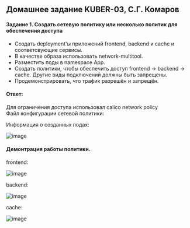 ## Домашнее задание KUBER-03, С.Г. Комаров

#### Задание 1. Создать сетевую политику или несколько политик для обеспечения доступа  
- Создать deployment'ы приложений frontend, backend и cache и соответсвующие сервисы.  
- В качестве образа использовать network-multitool.  
- Разместить поды в namespace App.  
- Создать политики, чтобы обеспечить доступ frontend -> backend -> cache. Другие виды подключений должны быть запрещены.  
- Продемонстрировать, что трафик разрешён и запрещён.  


#### Ответ:
Для ограничения доступа использовал calico network policy  
Файл конфигурации сетевой политики:

Информация о созданных подах:

![image](https://github.com/komaroff-ski/dev_ops_netology/assets/93157702/8e55c3ea-d5fe-47b3-8e94-7081cadc74b4)

#### Демонтрация работы политики.

frontend:  

![image](https://github.com/komaroff-ski/dev_ops_netology/assets/93157702/4255a9b3-b4df-478b-805d-13da7dcc4371)

backend:  

![image](https://github.com/komaroff-ski/dev_ops_netology/assets/93157702/a1f53850-b6ae-44c0-b8bf-338bb7f08f8f)

cache:  

![image](https://github.com/komaroff-ski/dev_ops_netology/assets/93157702/96256e18-a33b-4f7c-bd36-dab968c0e500)



